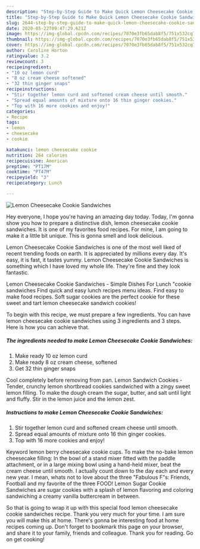 ```yaml
---
description: "Step-by-Step Guide to Make Quick Lemon Cheesecake Cookie Sandwiches"
title: "Step-by-Step Guide to Make Quick Lemon Cheesecake Cookie Sandwiches"
slug: 2644-step-by-step-guide-to-make-quick-lemon-cheesecake-cookie-sandwiches
date: 2020-05-22T09:47:29.621Z
image: https://img-global.cpcdn.com/recipes/7070e3fb65dab8f5/751x532cq70/lemon-cheesecake-cookie-sandwiches-recipe-main-photo.jpg
thumbnail: https://img-global.cpcdn.com/recipes/7070e3fb65dab8f5/751x532cq70/lemon-cheesecake-cookie-sandwiches-recipe-main-photo.jpg
cover: https://img-global.cpcdn.com/recipes/7070e3fb65dab8f5/751x532cq70/lemon-cheesecake-cookie-sandwiches-recipe-main-photo.jpg
author: Caroline Horton
ratingvalue: 3.2
reviewcount: 3
recipeingredient:
- "10 oz lemon curd"
- "8 oz cream cheese softened"
- "32 thin ginger snaps"
recipeinstructions:
- "Stir together lemon curd and softened cream cheese until smooth."
- "Spread equal amounts of mixture onto 16 thin ginger cookies."
- "Top with 16 more cookies and enjoy!"
categories:
- Recipe
tags:
- lemon
- cheesecake
- cookie

katakunci: lemon cheesecake cookie 
nutrition: 264 calories
recipecuisine: American
preptime: "PT17M"
cooktime: "PT47M"
recipeyield: "3"
recipecategory: Lunch

---
```



![Lemon Cheesecake Cookie Sandwiches](https://img-global.cpcdn.com/recipes/7070e3fb65dab8f5/751x532cq70/lemon-cheesecake-cookie-sandwiches-recipe-main-photo.jpg)

Hey everyone, I hope you're having an amazing day today. Today, I'm gonna show you how to prepare a distinctive dish, lemon cheesecake cookie sandwiches. It is one of my favorites food recipes. For mine, I am going to make it a little bit unique. This is gonna smell and look delicious.

Lemon Cheesecake Cookie Sandwiches is one of the most well liked of recent trending foods on earth. It is appreciated by millions every day. It's easy, it is fast, it tastes yummy. Lemon Cheesecake Cookie Sandwiches is something which I have loved my whole life. They're fine and they look fantastic.

Lemon Cheesecake Cookie Sandwiches - Simple Dishes For Lunch &#34;cookie sandwiches Find quick and easy lunch recipes menu ideas. Find easy to make food recipes. Soft sugar cookies are the perfect cookie for these sweet and tart lemon cheesecake sandwich cookies!


To begin with this recipe, we must prepare a few ingredients. You can have lemon cheesecake cookie sandwiches using 3 ingredients and 3 steps. Here is how you can achieve that.

<!--inarticleads1-->

##### The ingredients needed to make Lemon Cheesecake Cookie Sandwiches:

1. Make ready 10 oz lemon curd
1. Make ready 8 oz cream cheese, softened
1. Get 32 thin ginger snaps


Cool completely before removing from pan. Lemon Sandwich Cookies - Tender, crunchy lemon shortbread cookies sandwiched with a zingy sweet lemon filling. To make the dough cream the sugar, butter, and salt until light and fluffy. Stir in the lemon juice and the lemon zest. 

<!--inarticleads2-->

##### Instructions to make Lemon Cheesecake Cookie Sandwiches:

1. Stir together lemon curd and softened cream cheese until smooth.
1. Spread equal amounts of mixture onto 16 thin ginger cookies.
1. Top with 16 more cookies and enjoy!


Keyword lemon berry cheesecake cookie cups. To make the no-bake lemon cheesecake filling: In the bowl of a stand mixer fitted with the paddle attachment, or in a large mixing bowl using a hand-held mixer, beat the cream cheese until smooth. I actually count down to the day each and every new year. I mean, whats not to love about the three &#34;Fabulous F&#34;s: Friends, Football and my favorite of the three FOOD! Lemon Sugar Cookie Sandwiches are sugar cookies with a splash of lemon flavoring and coloring sandwiching a creamy vanilla buttercream in between. 

So that is going to wrap it up with this special food lemon cheesecake cookie sandwiches recipe. Thank you very much for your time. I am sure you will make this at home. There's gonna be interesting food at home recipes coming up. Don't forget to bookmark this page on your browser, and share it to your family, friends and colleague. Thank you for reading. Go on get cooking!

